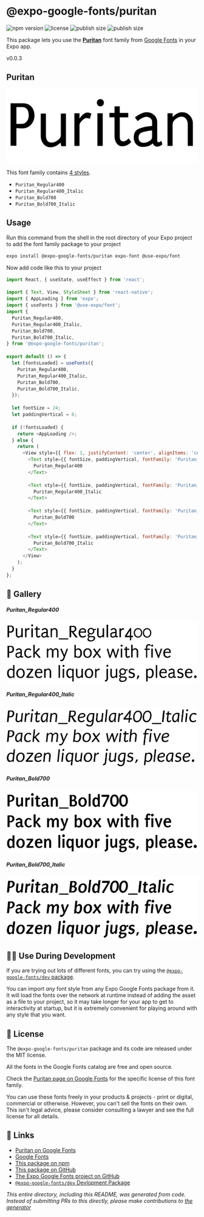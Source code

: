 # @expo-google-fonts/puritan

![npm version](https://flat.badgen.net/npm/v/@expo-google-fonts/puritan)
![license](https://flat.badgen.net/github/license/expo/google-fonts)
![publish size](https://flat.badgen.net/packagephobia/install/@expo-google-fonts/puritan)
![publish size](https://flat.badgen.net/packagephobia/publish/@expo-google-fonts/puritan)

This package lets you use the [**Puritan**](https://fonts.google.com/specimen/Puritan) font family from [Google Fonts](https://fonts.google.com/) in your Expo app.

v0.0.3

## Puritan

![Puritan](./font-family.png)

This font family contains [4 styles](#-gallery).

- `Puritan_Regular400`
- `Puritan_Regular400_Italic`
- `Puritan_Bold700`
- `Puritan_Bold700_Italic`

## Usage

Run this command from the shell in the root directory of your Expo project to add the font family package to your project
```sh
expo install @expo-google-fonts/puritan expo-font @use-expo/font
```

Now add code like this to your project
```js
import React, { useState, useEffect } from 'react';

import { Text, View, StyleSheet } from 'react-native';
import { AppLoading } from 'expo';
import { useFonts } from '@use-expo/font';
import {
  Puritan_Regular400,
  Puritan_Regular400_Italic,
  Puritan_Bold700,
  Puritan_Bold700_Italic,
} from '@expo-google-fonts/puritan';

export default () => {
  let [fontsLoaded] = useFonts({
    Puritan_Regular400,
    Puritan_Regular400_Italic,
    Puritan_Bold700,
    Puritan_Bold700_Italic,
  });

  let fontSize = 24;
  let paddingVertical = 6;

  if (!fontsLoaded) {
    return <AppLoading />;
  } else {
    return (
      <View style={{ flex: 1, justifyContent: 'center', alignItems: 'center' }}>
        <Text style={{ fontSize, paddingVertical, fontFamily: 'Puritan_Regular400' }}>
          Puritan_Regular400
        </Text>

        <Text style={{ fontSize, paddingVertical, fontFamily: 'Puritan_Regular400_Italic' }}>
          Puritan_Regular400_Italic
        </Text>

        <Text style={{ fontSize, paddingVertical, fontFamily: 'Puritan_Bold700' }}>
          Puritan_Bold700
        </Text>

        <Text style={{ fontSize, paddingVertical, fontFamily: 'Puritan_Bold700_Italic' }}>
          Puritan_Bold700_Italic
        </Text>
      </View>
    );
  }
};

```

## 🔡 Gallery

##### Puritan_Regular400
![Puritan_Regular400](./53c4e62f0ae59849064a30afb5f388987e173b8699d99efa7364a1b99c16385d.ttf.png)

##### Puritan_Regular400_Italic
![Puritan_Regular400_Italic](./28385ca71871b908d353e761320647ac350dc310f04d767c54ffa33c5bb0e846.ttf.png)

##### Puritan_Bold700
![Puritan_Bold700](./4a044a29b77d5907eb6eb71d1e7955016b52b63e928f6a1381bda726cb81317a.ttf.png)

##### Puritan_Bold700_Italic
![Puritan_Bold700_Italic](./792b0deaf812e2c13a119b6c56f14b2c25e985edc90ba79c34dfe61c0d28db06.ttf.png)


## 👩‍💻 Use During Development

If you are trying out lots of different fonts, you can try using the [`@expo-google-fonts/dev` package](https://github.com/expo/google-fonts/tree/master/font-packages/dev#readme).

You can import *any* font style from any Expo Google Fonts package from it. It will load the fonts
over the network at runtime instead of adding the asset as a file to your project, so it may take longer
for your app to get to interactivity at startup, but it is extremely convenient
for playing around with any style that you want.

## 📖 License

The `@expo-google-fonts/puritan` package and its code are released under the MIT license.

All the fonts in the Google Fonts catalog are free and open source.

Check the [Puritan page on Google Fonts](https://fonts.google.com/specimen/Puritan) for the specific license of this font family.

You can use these fonts freely in your products & projects - print or digital, commercial or otherwise. However, you can't sell the fonts on their own. This isn't legal advice, please consider consulting a lawyer and see the full license for all details.

## 🔗 Links

- [Puritan on Google Fonts](https://fonts.google.com/specimen/Puritan)
- [Google Fonts](https://fonts.google.com/)
- [This package on npm](https://www.npmjs.com/package/@expo-google-fonts/puritan)
- [This package on GitHub](https://github.com/expo/google-fonts/tree/master/font-packages/puritan)
- [The Expo Google Fonts project on GitHub](https://github.com/expo/google-fonts)
- [`@expo-google-fonts/dev` Devlopment Package](https://github.com/expo/google-fonts/tree/master/font-packages/dev)


*This entire directory, including this README, was generated from code. Instead of submitting PRs to this directly, please make contributions to [the generator](https://github.com/expo/google-fonts/tree/master/packages/generator)*
